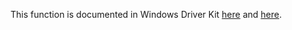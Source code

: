 This function is documented in Windows Driver Kit [here](https://learn.microsoft.com/en-us/windows-hardware/drivers/ddi/wdm/nf-wdm-ntrollforwardtransactionmanager) and [here](https://learn.microsoft.com/en-us/windows-hardware/drivers/ddi/wdm/nf-wdm-zwrollforwardtransactionmanager).

